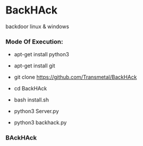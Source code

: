 # BackHAck
backdoor linux &amp; windows

<h3> Mode Of Execution: </h3>

* apt-get install python3

* apt-get install git 

* git clone https://github.com/Transmetal/BackHAck

* cd BackHAck

* bash install.sh

* python3 Server.py

* python3 backhack.py

<h3> BAckHAck </h3>
